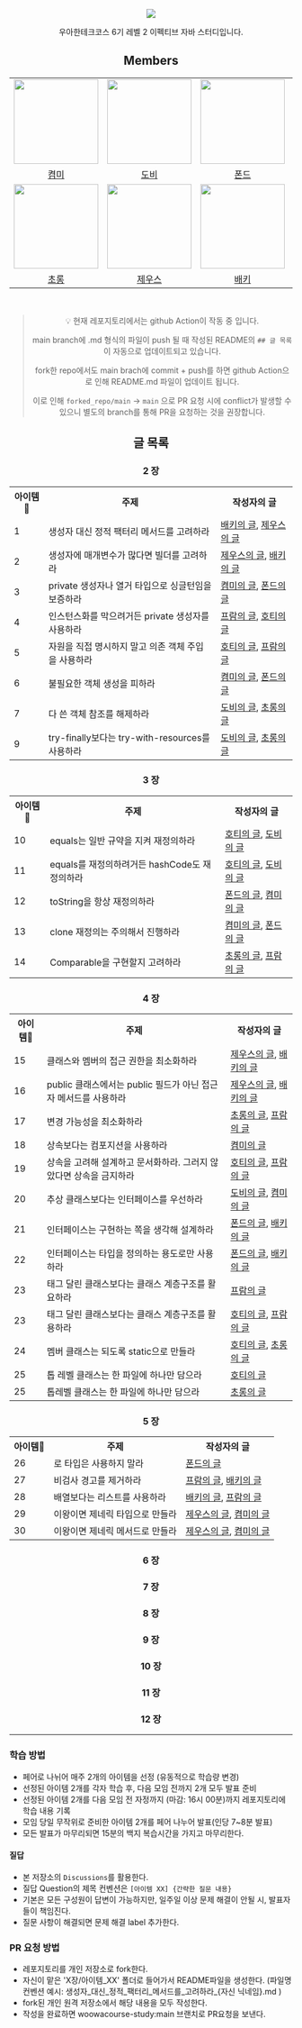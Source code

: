 <p align='center'>
    <img src="https://capsule-render.vercel.app/api?type=waving&color=gradient&height=300&section=header&text=Effective%20Java%20Study&fontSize=50&animation=fadeIn&fontAlignY=38&desc=@woowacourse%206th%20BackEnd%20Crews&descAlignY=51&descAlign=62"/>
</p>


<div align='center'>


우아한테크코스 6기 레벨 2 이펙티브 자바 스터디입니다.
<br>

## Members
<table align="center">
  <tr>
    <td>
      <a href="https://github.com/kyum-q">
        <img src="https://avatars.githubusercontent.com/u/109158497?v=4" width="150" style="max-width: 100%;">
      </a>
    </td>
    <td>
      <a href="https://github.com/Dobby-Kim">
        <img src="https://avatars.githubusercontent.com/u/113661364?v=4" width="150" style="max-width: 100%;">
      </a>
    </td>
    <td>
      <a href="https://github.com/tackyu">
        <img src="https://avatars.githubusercontent.com/u/90441959?v=4" width="150" style="max-width: 100%;">
      </a>
    </td>
    <td>
      <a href="https://github.com/koust6u">
        <img src="https://avatars.githubusercontent.com/u/111568619?v=4" width="150" style="max-width: 100%;">
      </a>
    </td>
  </tr>
  <tr>
      <tr>
    <td align="center">
      <a href="https://github.com/kyum-q">켬미</a>
    </td>
    <td align="center">
      <a href="https://github.com/Dobby-Kim">도비</a>
    </td>
    <td align="center">
      <a href="https://github.com/tackyu">폰드</a>
    </td>
    <td align="center">
      <a href="https://github.com/koust6u">프람</a>
    </td>
  </tr>
        <td>
      <a href="https://github.com/HoeSeong123">
        <img src="https://avatars.githubusercontent.com/u/125939503?v=4" width="150" style="max-width: 100%;">
      </a>
    </td>
    <td>
      <a href="https://github.com/zeus6768">
        <img src="https://avatars.githubusercontent.com/u/81848498?v=4" width="150" style="max-width: 100%;">
      </a>
    </td>
    <td>
      <a href="https://github.com/ehBeak">
        <img src="https://avatars.githubusercontent.com/u/78892355?v=4" width="150" style="max-width: 100%;">
      </a>
    </td>
    <td>
      <a href="https://github.com/Ho-Tea">
        <img src="https://avatars.githubusercontent.com/u/98626972?v=4" width="150" style="max-width: 100%;">
      </a>
    </td>
  </tr>
  <tr>
     <td align="center">
      <a href="https://github.com/HoeSeong123">초롱</a>
    </td>
    <td align="center">
      <a href="https://github.com/zeus6768">제우스</a>
    </td>
    <td align="center">
      <a href="https://github.com/ehBeak">배키</a>
    </td>
    <td align="center">
      <a href="https://github.com/Ho-Tea">호티</a>
    </td>
  </tr>
</table>
<br>


>
>
>💡 현재 레포지토리에서는 github Action이 작동 중 입니다.
> 
> main branch에 .md 형식의 파일이 push 될 때 작성된 README의 `## 글 목록`이 자동으로 업데이트되고 있습니다.
> 
> fork한 repo에서도 main brach에 commit + push를 하면 github Action으로 인해 README.md 파일이 업데이트 됩니다.
> 
> 이로 인해 `forked_repo/main` -> `main` 으로 PR 요청 시에 conflict가 발생할 수 있으니 별도의 branch를 통해 PR을 요청하는 것을 권장합니다.
>




## 글 목록


### 2 장
<table>
<tr><th>아이템🍳</th><th>주제</th><th>작성자의 글</th></tr>
<tr><td> 1 </td><td> 생성자 대신 정적 팩터리 메서드를 고려하라 </td><td> <a href="https://github.com/zeus6768/2024-effective-java/blob/master/02장/아이템_1/생성자_대신_정적_팩터리_메서드를_고려하라_배키.md">배키의 글</a>, <a href="https://github.com/zeus6768/2024-effective-java/blob/master/02장/아이템_1/생성자_대신_정적_팩터리_메서드를_고려하라_제우스.md">제우스의 글</a> </td></tr>
<tr><td> 2 </td><td> 생성자에 매개변수가 많다면 빌더를 고려하라 </td><td> <a href="https://github.com/zeus6768/2024-effective-java/blob/master/02장/아이템_2/생성자에_매개변수가_많다면_빌더를_고려하라_제우스.md">제우스의 글</a>, <a href="https://github.com/zeus6768/2024-effective-java/blob/master/02장/아이템_2/생성자에_매개변수가_많다면_빌더를_고려하라_배키.md">배키의 글</a> </td></tr>
<tr><td> 3 </td><td> private 생성자나 열거 타입으로 싱글턴임을 보증하라 </td><td> <a href="https://github.com/zeus6768/2024-effective-java/blob/master/02장/아이템_3/private_생성자나_열거_타입으로_싱글턴임을_보증하라_켬미.md">켬미의 글</a>, <a href="https://github.com/zeus6768/2024-effective-java/blob/master/02장/아이템_3/private_생성자나_열거_타입으로_싱글턴임을_보증하라_폰드.md">폰드의 글</a> </td></tr>
<tr><td> 4 </td><td> 인스턴스화를 막으려거든 private 생성자를 사용하라 </td><td> <a href="https://github.com/zeus6768/2024-effective-java/blob/master/02장/아이템_4/인스턴스화를_막으려거든_private_생성자를_사용하라_프람.md">프람의 글</a>, <a href="https://github.com/zeus6768/2024-effective-java/blob/master/02장/아이템_4/인스턴스화를_막으려거든_private_생성자를_사용하라_호티.md">호티의 글</a> </td></tr>
<tr><td> 5 </td><td> 자원을 직접 명시하지 말고 의존 객체 주입을 사용하라 </td><td> <a href="https://github.com/zeus6768/2024-effective-java/blob/master/02장/아이템_5/자원을_직접_명시하지_말고_의존_객체_주입을_사용하라_호티.md">호티의 글</a>, <a href="https://github.com/zeus6768/2024-effective-java/blob/master/02장/아이템_5/자원을_직접_명시하지_말고_의존_객체_주입을_사용하라_프람.md">프람의 글</a> </td></tr>
<tr><td> 6 </td><td> 불필요한 객체 생성을 피하라 </td><td> <a href="https://github.com/zeus6768/2024-effective-java/blob/master/02장/아이템_6/불필요한_객체_생성을_피하라_켬미.md">켬미의 글</a>, <a href="https://github.com/zeus6768/2024-effective-java/blob/master/02장/아이템_6/불필요한_객체_생성을_피하라_폰드.md">폰드의 글</a> </td></tr>
<tr><td> 7 </td><td> 다 쓴 객체 참조를 해제하라 </td><td> <a href="https://github.com/zeus6768/2024-effective-java/blob/master/02장/아이템_7/다_쓴_객체_참조를_해제하라_도비.md">도비의 글</a>, <a href="https://github.com/zeus6768/2024-effective-java/blob/master/02장/아이템_7/다_쓴_객체_참조를_해제하라_초롱.md">초롱의 글</a> </td></tr>
<tr><td> 9 </td><td> try-finally보다는 try-with-resources를 사용하라 </td><td> <a href="https://github.com/zeus6768/2024-effective-java/blob/master/02장/아이템_9/try-finally보다는_try-with-resources를_사용하라_도비.md">도비의 글</a>, <a href="https://github.com/zeus6768/2024-effective-java/blob/master/02장/아이템_9/try-finally보다는_try-with-resources를_사용하라_초롱.md">초롱의 글</a> </td></tr>
</table>

### 3 장
<table>
<tr><th>아이템🍳</th><th>주제</th><th>작성자의 글</th></tr>
<tr><td> 10 </td><td> equals는 일반 규약을 지켜 재정의하라 </td><td> <a href="https://github.com/zeus6768/2024-effective-java/blob/master/03장/아이템_10/equals는_일반_규약을_지켜_재정의하라_호티.md">호티의 글</a>, <a href="https://github.com/zeus6768/2024-effective-java/blob/master/03장/아이템_10/equals는_일반_규약을_지켜_재정의하라_도비.md">도비의 글</a> </td></tr>
<tr><td> 11 </td><td> equals를 재정의하려거든 hashCode도 재정의하라 </td><td> <a href="https://github.com/zeus6768/2024-effective-java/blob/master/03장/아이템_11/equals를_재정의하려거든_hashCode도_재정의하라_호티.md">호티의 글</a>, <a href="https://github.com/zeus6768/2024-effective-java/blob/master/03장/아이템_11/equals를_재정의하려거든_hashCode도_재정의하라_도비.md">도비의 글</a> </td></tr>
<tr><td> 12 </td><td> toString을 항상 재정의하라 </td><td> <a href="https://github.com/zeus6768/2024-effective-java/blob/master/03장/아이템_12/toString을_항상_재정의하라_폰드.md">폰드의 글</a>, <a href="https://github.com/zeus6768/2024-effective-java/blob/master/03장/아이템_12/toString을_항상_재정의하라_켬미.md">켬미의 글</a> </td></tr>
<tr><td> 13 </td><td> clone 재정의는 주의해서 진행하라 </td><td> <a href="https://github.com/zeus6768/2024-effective-java/blob/master/03장/아이템_13/clone_재정의는_주의해서_진행하라_켬미.md">켬미의 글</a>, <a href="https://github.com/zeus6768/2024-effective-java/blob/master/03장/아이템_13/clone_재정의는_주의해서_진행하라_폰드.md">폰드의 글</a> </td></tr>
<tr><td> 14 </td><td> Comparable을 구현할지 고려하라 </td><td> <a href="https://github.com/zeus6768/2024-effective-java/blob/master/03장/아이템_14/Comparable을_구현할지_고려하라_초롱.md">초롱의 글</a>, <a href="https://github.com/zeus6768/2024-effective-java/blob/master/03장/아이템_14/Comparable을_구현할지_고려하라_프람.md">프람의 글</a> </td></tr>
</table>

### 4 장
<table>
<tr><th>아이템🍳</th><th>주제</th><th>작성자의 글</th></tr>
<tr><td> 15 </td><td> 클래스와 멤버의 접근 권한을 최소화하라 </td><td> <a href="https://github.com/woowacourse-study/2024-effective-java/blob/master/04장/아이템_15/클래스와_멤버의_접근_권한을_최소화하라_제우스.md">제우스의 글</a>, <a href="https://github.com/woowacourse-study/2024-effective-java/blob/master/04장/아이템_15/클래스와_멤버의_접근_권한을_최소화하라_배키.md">배키의 글</a> </td></tr>
<tr><td> 16 </td><td> public 클래스에서는 public 필드가 아닌 접근자 메서드를 사용하라 </td><td> <a href="https://github.com/woowacourse-study/2024-effective-java/blob/master/04장/아이템_16/public_클래스에서는_public_필드가_아닌_접근자_메서드를_사용하라_제우스.md">제우스의 글</a>, <a href="https://github.com/woowacourse-study/2024-effective-java/blob/master/04장/아이템_16/public_클래스에서는_public_필드가_아닌_접근자_메서드를_사용하라_배키.md">배키의 글</a> </td></tr>
<tr><td> 17 </td><td> 변경 가능성을 최소화하라 </td><td> <a href="https://github.com/woowacourse-study/2024-effective-java/blob/master/04장/아이템_17/변경_가능성을_최소화하라_초롱.md">초롱의 글</a>, <a href="https://github.com/woowacourse-study/2024-effective-java/blob/master/04장/아이템_17/변경_가능성을_최소화하라_프람.md">프람의 글</a> </td></tr>
<tr><td> 18 </td><td> 상속보다는 컴포지션을 사용하라 </td><td> <a href="https://github.com/woowacourse-study/2024-effective-java/blob/master/04장/아이템_18/상속보다는_컴포지션을_사용하라_켬미.md">켬미의 글</a> </td></tr>
<tr><td> 19 </td><td> 상속을 고려해 설계하고 문서화하라. 그러지 않았다면 상속을 금지하라 </td><td> <a href="https://github.com/woowacourse-study/2024-effective-java/blob/master/04장/아이템_19/상속을_고려해_설계하고_문서화하라._그러지_않았다면_상속을_금지하라_호티.md">호티의 글</a>, <a href="https://github.com/woowacourse-study/2024-effective-java/blob/master/04장/아이템_19/상속을_고려해_설계하고_문서화하라._그러지_않았다면_상속을_금지하라_프람.md">프람의 글</a> </td></tr>
<tr><td> 20 </td><td> 추상 클래스보다는 인터페이스를 우선하라 </td><td> <a href="https://github.com/woowacourse-study/2024-effective-java/blob/master/04장/아이템_20/추상_클래스보다는_인터페이스를_우선하라_도비.md">도비의 글</a>, <a href="https://github.com/woowacourse-study/2024-effective-java/blob/master/04장/아이템_20/추상_클래스보다는_인터페이스를_우선하라_켬미.md">켬미의 글</a> </td></tr>
<tr><td> 21 </td><td> 인터페이스는 구현하는 쪽을 생각해 설계하라 </td><td> <a href="https://github.com/woowacourse-study/2024-effective-java/blob/master/04장/아이템_21/인터페이스는_구현하는_쪽을_생각해_설계하라_폰드.md">폰드의 글</a>, <a href="https://github.com/woowacourse-study/2024-effective-java/blob/master/04장/아이템_21/인터페이스는_구현하는_쪽을_생각해_설계하라_배키.md">배키의 글</a> </td></tr>
<tr><td> 22 </td><td> 인터페이스는 타입을 정의하는 용도로만 사용하라 </td><td> <a href="https://github.com/woowacourse-study/2024-effective-java/blob/master/04장/아이템_22/인터페이스는_타입을_정의하는_용도로만_사용하라_폰드.md">폰드의 글</a>, <a href="https://github.com/woowacourse-study/2024-effective-java/blob/master/04장/아이템_22/인터페이스는_타입을_정의하는_용도로만_사용하라_배키.md">배키의 글</a> </td></tr>
<tr><td> 23 </td><td> 태그 달린 클래스보다는 클래스 계층구조를 활요하라 </td><td> <a href="https://github.com/woowacourse-study/2024-effective-java/blob/master/04장/아이템_23/태그_달린_클래스보다는_클래스_계층구조를_활요하라_프람.md">프람의 글</a> </td></tr>
<tr><td> 23 </td><td> 태그 달린 클래스보다는 클래스 계층구조를 활용하라 </td><td> <a href="https://github.com/woowacourse-study/2024-effective-java/blob/master/04장/아이템_23/태그_달린_클래스보다는_클래스_계층구조를_활용하라_호티.md">호티의 글</a>, <a href="https://github.com/woowacourse-study/2024-effective-java/blob/master/04장/아이템_23/태그_달린_클래스보다는_클래스_계층구조를_활용하라_프람.md">프람의 글</a> </td></tr>
<tr><td> 24 </td><td> 멤버 클래스는 되도록 static으로 만들라 </td><td> <a href="https://github.com/woowacourse-study/2024-effective-java/blob/master/04장/아이템_24/멤버_클래스는_되도록_static으로_만들라_호티.md">호티의 글</a>, <a href="https://github.com/woowacourse-study/2024-effective-java/blob/master/04장/아이템_24/멤버_클래스는_되도록_static으로_만들라_초롱.md">초롱의 글</a> </td></tr>
<tr><td> 25 </td><td> 톱 레벨 클래스는 한 파일에 하나만 담으라 </td><td> <a href="https://github.com/woowacourse-study/2024-effective-java/blob/master/04장/아이템_25/톱_레벨_클래스는_한_파일에_하나만_담으라_호티.md">호티의 글</a> </td></tr>
<tr><td> 25 </td><td> 톱레벨 클래스는 한 파일에 하나만 담으라 </td><td> <a href="https://github.com/woowacourse-study/2024-effective-java/blob/master/04장/아이템_25/톱레벨_클래스는_한_파일에_하나만_담으라_초롱.md">초롱의 글</a> </td></tr>
</table>

### 5 장
<table>
<tr><th>아이템🍳</th><th>주제</th><th>작성자의 글</th></tr>
<tr><td> 26 </td><td> 로 타입은 사용하지 말라 </td><td> <a href="https://github.com/woowacourse-study/2024-effective-java/blob/master/05장/아이템_26/로_타입은_사용하지_말라_폰드.md">폰드의 글</a> </td></tr>
<tr><td> 27 </td><td> 비검사 경고를 제거하라 </td><td> <a href="https://github.com/woowacourse-study/2024-effective-java/blob/master/05장/아이템_27/비검사_경고를_제거하라_프람.md">프람의 글</a>, <a href="https://github.com/woowacourse-study/2024-effective-java/blob/master/05장/아이템_27/비검사_경고를_제거하라_배키.md">배키의 글</a> </td></tr>
<tr><td> 28 </td><td> 배열보다는 리스트를 사용하라 </td><td> <a href="https://github.com/woowacourse-study/2024-effective-java/blob/master/05장/아이템_28/배열보다는_리스트를_사용하라_배키.md">배키의 글</a>, <a href="https://github.com/woowacourse-study/2024-effective-java/blob/master/05장/아이템_28/배열보다는_리스트를_사용하라_프람.md">프람의 글</a> </td></tr>
<tr><td> 29 </td><td> 이왕이면 제네릭 타입으로 만들라 </td><td> <a href="https://github.com/woowacourse-study/2024-effective-java/blob/master/05장/아이템_29/이왕이면_제네릭_타입으로_만들라_제우스.md">제우스의 글</a>, <a href="https://github.com/woowacourse-study/2024-effective-java/blob/master/05장/아이템_29/이왕이면_제네릭_타입으로_만들라_켬미.md">켬미의 글</a> </td></tr>
<tr><td> 30 </td><td> 이왕이면 제네릭 메서드로 만들라 </td><td> <a href="https://github.com/woowacourse-study/2024-effective-java/blob/master/05장/아이템_30/이왕이면_제네릭_메서드로_만들라_제우스.md">제우스의 글</a>, <a href="https://github.com/woowacourse-study/2024-effective-java/blob/master/05장/아이템_30/이왕이면_제네릭_메서드로_만들라_켬미.md">켬미의 글</a> </td></tr>
</table>

### 6 장

### 7 장

### 8 장

### 9 장

### 10 장

### 11 장

### 12 장

</div>

------

### 학습 방법
- 페어로 나뉘어 매주 2개의 아이템을 선정 (유동적으로 학습량 변경)
- 선정된 아이템 2개를 각자 학습 후, 다음 모임 전까지 2개 모두 발표 준비
- 선정된 아이템 2개를 다음 모임 전 자정까지 (마감: 16시 00분)까지 레포지토리에 학습 내용 기록
- 모임 당일 무작위로 준비한 아이템 2개를 페어 나누어 발표(인당 7~8분 발표)
- 모든 발표가 마무리되면 15분의 백지 복습시간을 가지고 마무리한다.

#### 질답
- 본 저장소의 `Discussions`를 활용한다.
- 질답 Question의 제목 컨벤션은 `[아이템 XX] {간략한 질문 내용}`
- 기본은 모든 구성원이 답변이 가능하지만, 일주일 이상 문제 해결이 안될 시, 발표자들이 책임진다.
- 질문 사항이 해결되면 문제 해결 label 추가한다.
  
### PR 요청 방법
- 레포지토리를 개인 저장소로 fork한다.
- 자신이 맡은 'X장/아이템_XX' 폴더로 들어가서 README파일을 생성한다. (파일명 컨벤션 예시: 생성자_대신_정적_팩터리_메서드를_고려하라_{자신 닉네임}.md )
- fork된 개인 원격 저장소에서 해당 내용을 모두 작성한다.
- 작성을 완료하면 woowacourse-study:main 브랜치로 PR요청을 보낸다.
